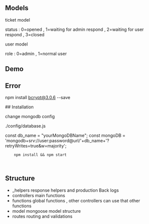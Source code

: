 
## Models 

ticket model

status :  0=opened , 1=waiting for admin respond , 2=waiting for user respond , 3=closed

user model 

role :    0=admin , 1=normal user


## Demo



    

## Error

npm install bcrypt@3.0.6 --save


## Installation 

change mongodb config

./config/database.js

const db_name = "yourMongoDBName";
const mongoDB = 'mongodb+srv://user:password@url/'+db_name+'?retryWrites=true&w=majority';

```shell
    npm install && npm start 

    
```
## Structure

- _helpers
    response helpers and production Back logs 
- controllers 
    main functions
- functions 
    global functions , other controllers can use that other functions 
- model
    mongoose model structure 
- routes
    routing and validations 
